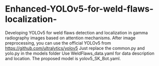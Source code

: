 # Enhanced-YOLOv5-for-weld-flaws-localization-
Developing YOLOv5 for weld flaws detection and localization in gamma radiography images based on attention mechanisms.
After image preprocessing,
you can use the official YOLOv5 from https://github.com/ultralytics/yolov5
Just replace the common.py and yolo.py in the models folder
Use WeldFlaws_data.yaml for data description and location. 
The proposed model is yolov5_SK_Bot.yaml.
